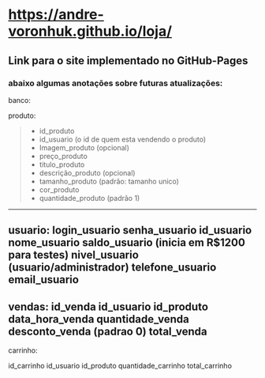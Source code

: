 # https://andre-voronhuk.github.io/loja/
## Link para o site implementado no GitHub-Pages



### abaixo algumas anotações sobre futuras atualizações:

banco:

  produto:

 > - id_produto
 > - id_usuario (o id de quem esta vendendo o produto)
 > - Imagem_produto (opcional)
 > - preço_produto
 > - titulo_produto
 > - descrição_produto (opcional)
 > - tamanho_produto (padrão: tamanho unico)
 > - cor_produto
 > -  quantidade_produto (padrão 1)
  ---------------------------------------
  usuario:
  login_usuario
  senha_usuario
  id_usuario
  nome_usuario
  saldo_usuario (inicia em R$1200 para testes)
  nivel_usuario (usuario/administrador)
  telefone_usuario
  email_usuario
  --------------------------------------
  vendas:
  id_venda
  id_usuario
  id_produto
  data_hora_venda
  quantidade_venda
  desconto_venda (padrao 0)
  total_venda
  --------------------------------------
  carrinho:
  
  id_carrinho
  id_usuario
  id_produto
  quantidade_carrinho
  total_carrinho
  



